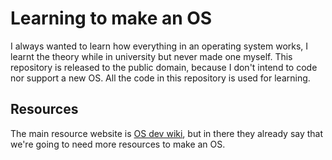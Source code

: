 # Learning to make an OS
I always wanted to learn how everything in an operating system works, I learnt the theory while in university but never made one myself. This repository is released to the public domain, because I don't intend to code nor support a new OS. All the code in this repository is used for learning.

## Resources

The main resource website is [OS dev wiki](https://wiki.osdev.org/), but in there they already say that we're going to need more resources to make an OS.
